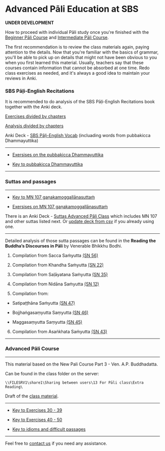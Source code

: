 # **Advanced Pāli Education at SBS**

**UNDER DEVELOPMENT**

How to proceed with individual Pāli study once you're finished with the [Beginner Pāli Course](https://sasanarakkha.github.io/study-tools/pali-class/pali-class.html) and [Intermediate Pāli Course](https://sasanarakkha.github.io/study-tools/pali-class/pali-class-inter.html).

The first recommendation is to review the class materials again, paying attention to the details. Now that you're familiar with the basics of grammar, you'll be able to pick up on details that might not have been obvious to you when you first learned this material. Usually, teachers say that these courses contain information that cannot be absorbed at one time. Redo class exercises as needed, and it's always a good idea to maintain your reviews in Anki.

### **SBS Pāḷi-English Recitations**

It is recommended to do analysis of the SBS Pāḷi-English Recitations book together with the Anki deck.

[Exercises divided by chapters](https://sasanarakkha.github.io/study-tools/pali-class/sbs-per-ex.html)

[Analysis divided by chapters](https://sasanarakkha.github.io/study-tools/sbs-per-analysis.html)

Anki Deck - [SBS Pāḷi-English Vocab](https://sasanarakkha.github.io/study-tools/anki-decks/sbs-pali-english-vocab.html) (incluading words from pubbakicca Dhammayuttika)

---

- [Exersises on the pubbakicca Dhammayuttika](https://docs.google.com/document/d/1QYOPRLT0jDjBrPS5AuqvFo1gn3FJKkYdbNbcq88ibnA/)

- [Key to pubbakicca Dhammayuttika](https://docs.google.com/document/d/1z4B3TELrZlVemxP_gB0ciampFTIOS5hL/)

---

### **Suttas and passages**

---

- [Key to MN 107 gaṇakamoggallānasuttaṁ](https://docs.google.com/document/d/1oW92myGIHzLypzNQGQPa0YeTGDfVq_Aogre8sLTRQuM/)

- [Exersises on MN 107 gaṇakamoggallānasuttaṁ](https://docs.google.com/document/d/1kG7DPHLKYlzYdzEQboyYlGJed1cx7zm1LaVU6Qp5Jro/edit?usp=sharing)

There is an Anki Deck - [Suttas Advanced Pāli Class](https://github.com/sasanarakkha/study-tools/releases/latest/download/suttas-advanced-pali-class.apkg) which includes MN 107 and other suttas listed next. Or [update deck from csv](https://sasanarakkha.github.io/study-tools/pali-class/update-anki-class.html) if you already using one.

---

Detailed analysis of those sutta passages can be found in the **Reading the Buddha’s Discourses in Pāli** by Venerable Bhikkhu Bodhi.

1) Compilation from  Sacca Saṁyutta [(SN 56)](https://docs.google.com/document/d/1QvmDByxRI4hMT3C8EqrafaGoXC5HA_8kRn730-VtKjY/)

2) Compilation from  Khandha Saṁyutta [(SN 22)](https://docs.google.com/document/d/1kt-OP0fUHEjR4pmc72ZljK8XD9oirssI1fMvfTvOhKw/)

3) Compilation from  Saḷāyatana Saṁyutta [(SN 35)](https://docs.google.com/document/d/1uyOA--pUQlHTzs1GWFQHorXkeVkwBEmJdWmPMBWoBXc/)

4) Compilation from  Nidāna Saṁyutta [(SN 12)](https://docs.google.com/document/d/1rSgxc6Hg8Pt63nU1fdG8j7QpobBRYbeDEE9KoZ9c6UQ/)

5) Compilation from:  

* Satipaṭṭhāna Saṁyutta [(SN 47)](https://docs.google.com/document/d/1h-Xhkskz1-gchNBDG08QQJ-AqUs-sIimSBnDizvMibQ/)

* Bojjhaṅgasaṃyutta Saṃyutta [(SN 46)](https://docs.google.com/document/d/11674RA0aMFbJuzdJ8LpVQIb3FRXRuoVRuWZ7IPA70Xc/)

* Maggasaṃyutta Saṃyutta [(SN 45)](https://docs.google.com/document/d/1Efn0qcwgBoVdtx9GfU9Ia9lQYwMgYAjNvDyUVH9RlnM/)

6) Compilation from  Asaṅkhata Saṁyutta [(SN 43)](https://docs.google.com/document/d/1yDVS30Mha1T5cQ0-AkDW0_LJ2QhDU-3tdrBq7byKJ5w/)

---

### **Advanced Pāli Course**

---

This material based on the New Pali Course Part 3 - Ven. A.P. Buddhadatta.

Can be found in the class folder on the server:

`\\FILESRV1\share1\Sharing between users\13 For Pāli class\Extra Reading\`

Draft of the [class material](https://docs.google.com/document/d/1QMX_yuH9uJeTEfg3ItetlI5RVsPGlj0Q1XUstHXRLZo/).

---

- [Key to Exercises 30 - 39](https://docs.google.com/document/d/1VoFPr2jqJbQEQgT_UbuhxpzHM_H_mqX3BCy3vMdqiUc/)

- [Key to Exercises 40 - 50](https://docs.google.com/document/d/1c5E1-xA5OEKOC_myMBqVzdcEkoyiqfurAphMLz7JmnQ/)

- [Key to idioms and difficult passages](https://docs.google.com/document/d/18IBPFP0zs3ngEV-Ps5MmiGwaFtuz_2r3AqsZBlksPIQ/)

---

Feel free to [contact us](mailto:studytools@sasanarakkha.org) if you need any assistance.



